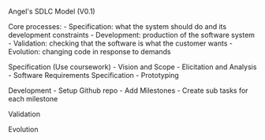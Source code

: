 Angel's SDLC Model (V0.1)

Core processes:
    - Specification: what the system should do and its development constraints
    - Development: production of the software system
    - Validation: checking that the software is what the customer wants
    - Evolution: changing code in response to demands

Specification (Use coursework)
     - Vision and Scope
     - Elicitation and Analysis
     - Software Requirements Specification
     - Prototyping

Development
    - Setup Github repo
        - Add Milestones
            - Create sub tasks for each milestone

Validation

Evolution